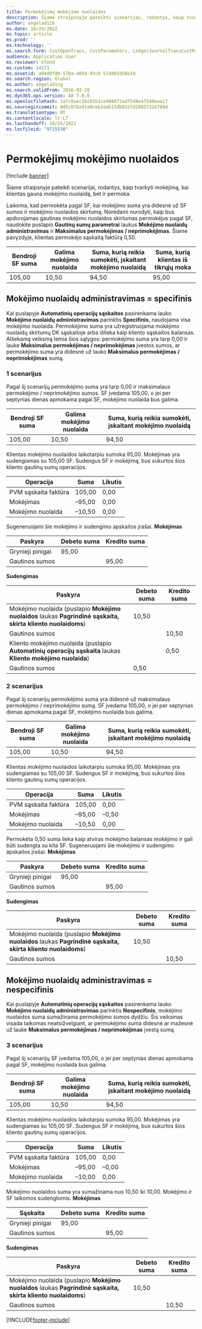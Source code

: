```yaml
---
title: Permokėjimų mokėjimo nuolaidos
description: Šiame straipsnyje pateikti scenarijai, rodantys, kaip tvarkyti mokėjimą, kai klientas gauna mokėjimo nuolaidą, bet ir permoka.
author: angelad116
ms.date: 10/24/2022
ms.topic: article
ms.prod: ''
ms.technology: ''
ms.search.form: CustOpenTrans, CustParameters, LedgerJournalTransCustPaym, LedgerJournalTransVendPaym, VendOpenTrans, VendParameters
audience: Application User
ms.reviewer: kfend
ms.custom: 14171
ms.assetid: a94d0fd0-57ba-4054-93c8-519d01d50e19
ms.search.region: Global
ms.author: angelading
ms.search.validFrom: 2016-02-28
ms.dyn365.ops.version: AX 7.0.0
ms.openlocfilehash: 1afc8aec18c61b1ce488472adf540e47540eaa17
ms.sourcegitcommit: 0d5c07ba91a9ceb2eeb11db032fd28037216789d
ms.translationtype: MT
ms.contentlocale: lt-LT
ms.lasthandoff: 10/25/2022
ms.locfileid: "9715530"
---
```

# <a name="cash-discounts-for-overpayments"></a>Permokėjimų mokėjimo nuolaidos

[!include [banner](../includes/banner.md)]

Šiame straipsnyje pateikti scenarijai, rodantys, kaip tvarkyti mokėjimą, kai klientas gauna mokėjimo nuolaidą, bet ir permoka. 

Laikoma, kad permokėta pagal SF, kai mokėjimo suma yra didesnė už SF sumos ir mokėjimo nuolaidos skirtumą. Norėdami nurodyti, kaip bus apdorojamas gautinas mokėjimo nuolaidos skirtumas permokėjus pagal SF, naudokite puslapio **Gautinų sumų parametrai** laukus **Mokėjimo nuolaidų administravimas** ir **Maksimalus permokėjimas / neprimokėjimas**. Šiame pavyzdyje, klientas permokėjo sąskaitą faktūrą 0,50.

| Bendroji SF suma | Galima mokėjimo nuolaida | Suma, kurią reikia sumokėti, įskaitant mokėjimo nuolaidą | Suma, kurią klientas iš tikrųjų moka |
|---------------|-------------------------|-----------------------------------------------------|-----------------------------------|
| 105,00        | 10,50                   | 94,50                                               | 95,00                             |

## <a name="cash-discount-administration--specific"></a>Mokėjimo nuolaidų administravimas = specifinis
Kai puslapyje **Automatinių operacijų sąskaitos** pasirenkama lauko **Mokėjimo nuolaidų administravimas** parinktis **Specifinis**, naudojama visa mokėjimo nuolaida. Permokėjimo suma yra užregistruojama mokėjimo nuolaidų skirtumų DK sąskaitoje arba išlieka kaip kliento sąskaitos balansas. Atliekamą veiksmą lemia šios sąlygos: permokėjimo suma yra tarp 0,00 ir lauke **Maksimalus permokėjimas / neprimokėjimas** įvestos sumos, ar permokėjimo suma yra didesnė už lauko **Maksimalus permokėjimas / neprimokėjimas** sumą.

### <a name="scenario-1"></a>1 scenarijus

Pagal šį scenarijų permokėjimo suma yra tarp 0,00 ir maksimalaus permokėjimo / neprimokėjimo sumos. SF įvedama 105,00, o jei per septynias dienas apmokama pagal SF, mokėjimo nuolaida bus galima.

| Bendroji SF suma | Galima mokėjimo nuolaida | Suma, kurią reikia sumokėti, įskaitant mokėjimo nuolaidą |
|---------------|-------------------------|-----------------------------------------------------|
| 105,00        | 10,50                   | 94,50                                               |

Klientas mokėjimo nuolaidos laikotarpiu sumoka 95,00. Mokėjimas yra sudengiamas su 105,00 SF. Sudengus SF ir mokėjimą, bus sukurtos šios kliento gautinų sumų operacijos.

| Operacija   | Suma | Likutis |
|---------------|--------|---------|
| PVM sąskaita faktūra       | 105,00 | 0,00    |
| Mokėjimas       | –95,00 | 0,00    |
| Mokėjimo nuolaida | –10,50 | 0,00    |

Sugeneruojami šie mokėjimo ir sudengimo apskaitos įrašai. **Mokėjimas**

| Paskyra             | Debeto suma | Kredito suma |
|---------------------|--------------|---------------|
| Grynieji pinigai                | 95,00        |               |
| Gautinos sumos |              | 95,00         |

**Sudengimas**

| Paskyra                                                                                                          | Debeto suma | Kredito suma |
|------------------------------------------------------------------------------------------------------------------|--------------|---------------|
| Mokėjimo nuolaida (puslapio **Mokėjimo nuolaidos** laukas **Pagrindinė sąskaita, skirta kliento nuolaidoms**)                 | 10,50        |               |
| Gautinos sumos                                                                                              |              | 10,50         |
| Kliento mokėjimo nuolaida (puslapio **Automatinių operacijų sąskaita** laukas **Kliento mokėjimo nuolaida**) |              | 0,50          |
| Gautinos sumos                                                                                              | 0,50         |               |

### <a name="scenario-2"></a>2 scenarijus

Pagal šį scenarijų permokėjimo suma yra didesnė už maksimalaus permokėjimo / neprimokėjimo sumą. SF įvedama 105,00, o jei per septynias dienas apmokama pagal SF, mokėjimo nuolaida bus galima.

| Bendroji SF suma | Galima mokėjimo nuolaida | Suma, kurią reikia sumokėti, įskaitant mokėjimo nuolaidą |
|---------------|-------------------------|-----------------------------------------------------|
| 105,00        | 10,50                   | 94,50                                               |

Klientas mokėjimo nuolaidos laikotarpiu sumoka 95,00. Mokėjimas yra sudengiamas su 105,00 SF. Sudengus SF ir mokėjimą, bus sukurtos šios kliento gautinų sumų operacijos.

| Operacija   | Suma | Likutis |
|---------------|--------|---------|
| PVM sąskaita faktūra       | 105,00 | 0,00    |
| Mokėjimas       | –95,00 | –0,50   |
| Mokėjimo nuolaida | –10,50 | 0,00    |

Permokėta 0,50 suma lieka kaip atviras mokėjimo balansas mokėjimo ir gali būti sudengta su kita SF. Sugeneruojami šie mokėjimo ir sudengimo apskaitos įrašai. **Mokėjimas**

| Paskyra             | Debeto suma | Kredito suma |
|---------------------|--------------|---------------|
| Grynieji pinigai                | 95,00        |               |
| Gautinos sumos |              | 95,00         |

**Sudengimas**

| Paskyra                                                                                          | Debeto suma | Kredito suma |
|--------------------------------------------------------------------------------------------------|--------------|---------------|
| Mokėjimo nuolaida (puslapio **Mokėjimo nuolaidos** laukas **Pagrindinė sąskaita, skirta kliento nuolaidoms**) | 10,50        |               |
| Gautinos sumos                                                                              |              | 10,50         |

## <a name="cash-discount-administration--unspecific"></a>Mokėjimo nuolaidų administravimas = nespecifinis
Kai puslapyje **Automatinių operacijų sąskaitos** pasirenkama lauko **Mokėjimo nuolaidų administravimas** parinktis **Nespecifinis**, mokėjimo nuolaidos suma sumažinama permokėjimo sumos dydžiu. Šis veiksmas visada taikomas neatsižvelgiant, ar permokėjimo suma didesnė ar mažesnė už lauke **Maksimalus permokėjimas / neprimokėjimas** įvestą sumą.

### <a name="scenario-3"></a>3 scenarijus

Pagal šį scenarijų SF įvedama 105,00, o jei per septynias dienas apmokama pagal SF, mokėjimo nuolaida bus galima.

| Bendroji SF suma | Galima mokėjimo nuolaida | Suma, kurią reikia sumokėti, įskaitant mokėjimo nuolaidą |
|---------------|-------------------------|-----------------------------------------------------|
| 105,00        | 10,50                   | 94,50                                               |

Klientas mokėjimo nuolaidos laikotarpiu sumoka 95,00. Mokėjimas yra sudengiamas su 105,00 SF. Sudengus SF ir mokėjimą, bus sukurtos šios kliento gautinų sumų operacijos.

| Operacija   | Suma | Likutis |
|---------------|--------|---------|
| PVM sąskaita faktūra       | 105,00 | 0,00    |
| Mokėjimas       | –95,00 | –0,00   |
| Mokėjimo nuolaida | –10,00 | 0,00    |

Mokėjimo nuolaidos suma yra sumažinama nuo 10,50 iki 10,00. Mokėjimo ir SF laikomos sudengtomis. **Mokėjimas**

| Sąskaita             | Debeto suma | Kredito suma |
|---------------------|--------------|---------------|
| Grynieji pinigai                | 95,00        |               |
| Gautinos sumos |              | 95,00         |

**Sudengimas**

| Paskyra                                                                                          | Debeto suma | Kredito suma |
|--------------------------------------------------------------------------------------------------|--------------|---------------|
| Mokėjimo nuolaida (puslapio **Mokėjimo nuolaidos** laukas **Pagrindinė sąskaita, skirta kliento nuolaidoms**) | 10,50        |               |
| Gautinos sumos                                                                              |              | 10,50         |







[!INCLUDE[footer-include](../../includes/footer-banner.md)]
